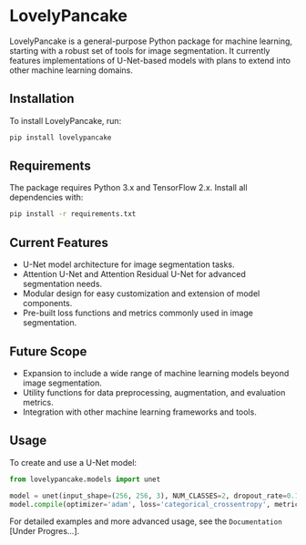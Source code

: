 # LovelyPancake

LovelyPancake is a general-purpose Python package for machine learning, starting with a robust set of tools for image segmentation. It currently features implementations of U-Net-based models with plans to extend into other machine learning domains.

## Installation

To install LovelyPancake, run:

```bash
pip install lovelypancake
```


## Requirements

The package requires Python 3.x and TensorFlow 2.x. Install all dependencies with:
```bash
pip install -r requirements.txt
```


## Current Features

- U-Net model architecture for image segmentation tasks.
- Attention U-Net and Attention Residual U-Net for advanced segmentation needs.
- Modular design for easy customization and extension of model components.
- Pre-built loss functions and metrics commonly used in image segmentation.

## Future Scope

- Expansion to include a wide range of machine learning models beyond image segmentation.
- Utility functions for data preprocessing, augmentation, and evaluation metrics.
- Integration with other machine learning frameworks and tools.

## Usage

To create and use a U-Net model:

```python
from lovelypancake.models import unet

model = unet(input_shape=(256, 256, 3), NUM_CLASSES=2, dropout_rate=0.1, batch_norm=True)
model.compile(optimizer='adam', loss='categorical_crossentropy', metrics=['accuracy'])
```

For detailed examples and more advanced usage, see the `Documentation` [Under Progres...].

